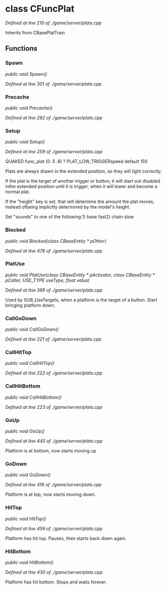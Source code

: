 # class CFuncPlat

*Defined at line 210 of ./game/server/plats.cpp*

Inherits from CBasePlatTrain



## Functions

### Spawn

*public void Spawn()*

*Defined at line 301 of ./game/server/plats.cpp*

### Precache

*public void Precache()*

*Defined at line 292 of ./game/server/plats.cpp*

### Setup

*public void Setup()*

*Defined at line 259 of ./game/server/plats.cpp*

QUAKED func_plat (0 .5 .8) ? PLAT_LOW_TRIGGERspeed	default 150

Plats are always drawn in the extended position, so they will light correctly.

If the plat is the target of another trigger or button, it will start out disabled inthe extended position until it is trigger, when it will lower and become a normal plat.

If the "height" key is set, that will determine the amount the plat moves, instead ofbeing implicitly determined by the model's height.

Set "sounds" to one of the following:1) base fast2) chain slow

### Blocked

*public void Blocked(class CBaseEntity * pOther)*

*Defined at line 478 of ./game/server/plats.cpp*

### PlatUse

*public void PlatUse(class CBaseEntity * pActivator, class CBaseEntity * pCaller, USE_TYPE useType, float value)*

*Defined at line 389 of ./game/server/plats.cpp*

 Used by SUB_UseTargets, when a platform is the target of a button. Start bringing platform down.

### CallGoDown

*public void CallGoDown()*

*Defined at line 221 of ./game/server/plats.cpp*

### CallHitTop

*public void CallHitTop()*

*Defined at line 222 of ./game/server/plats.cpp*

### CallHitBottom

*public void CallHitBottom()*

*Defined at line 223 of ./game/server/plats.cpp*

### GoUp

*public void GoUp()*

*Defined at line 445 of ./game/server/plats.cpp*

 Platform is at bottom, now starts moving up

### GoDown

*public void GoDown()*

*Defined at line 416 of ./game/server/plats.cpp*

 Platform is at top, now starts moving down.

### HitTop

*public void HitTop()*

*Defined at line 459 of ./game/server/plats.cpp*

 Platform has hit top. Pauses, then starts back down again.

### HitBottom

*public void HitBottom()*

*Defined at line 430 of ./game/server/plats.cpp*

 Platform has hit bottom. Stops and waits forever.



